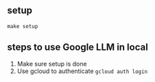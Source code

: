 ## setup
```
make setup
```

## steps to use Google LLM in local
1. Make sure setup is done
2. Use gcloud to authenticate ``` gcloud auth login ```
   


    
   